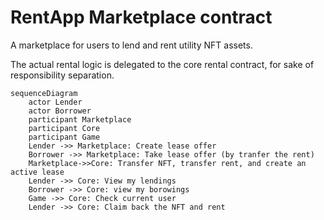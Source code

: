RentApp Marketplace contract
=================================

A marketplace for users to lend and rent utility NFT assets.

The actual rental logic is delegated to the core rental contract, for sake of responsibility separation.

``` mermaid
sequenceDiagram
    actor Lender
    actor Borrower
    participant Marketplace
    participant Core
    participant Game
    Lender ->> Marketplace: Create lease offer
    Borrower ->> Marketplace: Take lease offer (by tranfer the rent)
    Marketplace->>Core: Transfer NFT, transfer rent, and create an active lease
    Lender ->> Core: View my lendings
    Borrower ->> Core: view my borowings
    Game ->> Core: Check current user
    Lender ->> Core: Claim back the NFT and rent
```

